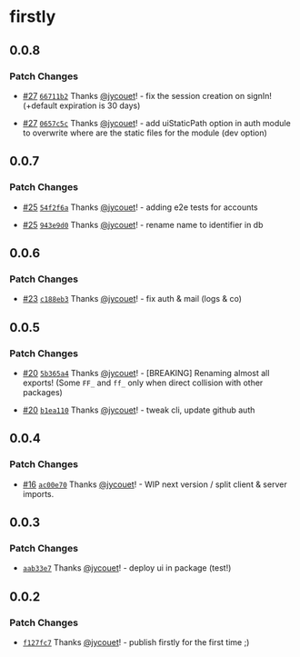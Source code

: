 # firstly

## 0.0.8

### Patch Changes

- [#27](https://github.com/jycouet/firstly/pull/27)
  [`66711b2`](https://github.com/jycouet/firstly/commit/66711b2373c69006d7ae5f06d8f4a6cb0e43670b)
  Thanks [@jycouet](https://github.com/jycouet)! - fix the session creation on signIn! (+default
  expiration is 30 days)

- [#27](https://github.com/jycouet/firstly/pull/27)
  [`0657c5c`](https://github.com/jycouet/firstly/commit/0657c5ca8b81673b493a6815a196a8c5351ecdf0)
  Thanks [@jycouet](https://github.com/jycouet)! - add uiStaticPath option in auth module to
  overwrite where are the static files for the module (dev option)

## 0.0.7

### Patch Changes

- [#25](https://github.com/jycouet/firstly/pull/25)
  [`54f2f6a`](https://github.com/jycouet/firstly/commit/54f2f6a833c1977c3163e91ce3172fa8edc9da47)
  Thanks [@jycouet](https://github.com/jycouet)! - adding e2e tests for accounts

- [#25](https://github.com/jycouet/firstly/pull/25)
  [`943e9d0`](https://github.com/jycouet/firstly/commit/943e9d0b6d5d6a631dc78661d188a76f254d4632)
  Thanks [@jycouet](https://github.com/jycouet)! - rename name to identifier in db

## 0.0.6

### Patch Changes

- [#23](https://github.com/jycouet/firstly/pull/23)
  [`c188eb3`](https://github.com/jycouet/firstly/commit/c188eb3d81a9e75b246387512621b5213bbe8dbd)
  Thanks [@jycouet](https://github.com/jycouet)! - fix auth & mail (logs & co)

## 0.0.5

### Patch Changes

- [#20](https://github.com/jycouet/firstly/pull/20)
  [`5b365a4`](https://github.com/jycouet/firstly/commit/5b365a474619f611b0eb0bfe38bbbb262acb3a7e)
  Thanks [@jycouet](https://github.com/jycouet)! - [BREAKING] Renaming almost all exports! (Some
  `FF_` and `ff_` only when direct collision with other packages)

- [#20](https://github.com/jycouet/firstly/pull/20)
  [`b1ea110`](https://github.com/jycouet/firstly/commit/b1ea1101c45c137e477a937a8c6d130b346b2bb9)
  Thanks [@jycouet](https://github.com/jycouet)! - tweak cli, update github auth

## 0.0.4

### Patch Changes

- [#16](https://github.com/jycouet/firstly/pull/16)
  [`ac00e70`](https://github.com/jycouet/firstly/commit/ac00e703af515009bbe7e078998f77ef3a9e9ce5)
  Thanks [@jycouet](https://github.com/jycouet)! - WIP next version / split client & server imports.

## 0.0.3

### Patch Changes

- [`aab33e7`](https://github.com/jycouet/firstly/commit/aab33e7681b06c8336c263471a87b97cc6186c6e)
  Thanks [@jycouet](https://github.com/jycouet)! - deploy ui in package (test!)

## 0.0.2

### Patch Changes

- [`f127fc7`](https://github.com/jycouet/firstly/commit/f127fc78e00f6464d8fbbebc10f3ffb43402fcc3)
  Thanks [@jycouet](https://github.com/jycouet)! - publish firstly for the first time ;)
